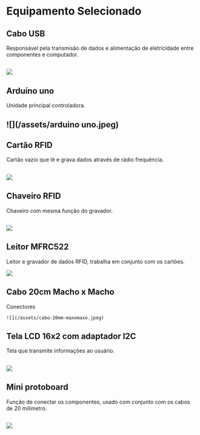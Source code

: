# Equipamento Selecionado

## Cabo USB

Responsável pela transmisão de dados e alimentação de eletricidade entre componentes e computador.

## ![](/assets/usb.jpeg)

## Arduíno uno

Unidade principal controladora.

## ![](/assets/arduino uno.jpeg)

## Cartão RFID

Cartão vazio que lê e grava dados através de rádio frequência.

## ![](/assets/cartao-rfid.jpeg)

## Chaveiro RFID

Chaveiro com mesma função do gravador.

## ![](/assets/chaveiro-rfid.jpeg)

## Leitor MFRC522

Leitor e gravador de dados RFID, trabalha em conjunto com os cartões.

![](/assets/leitor-MFRC522.jpeg)

## Cabo 20cm Macho x Macho    

Conectores                

    ![](/assets/cabo-20mm-maxomaxo.jpeg)

## Tela LCD 16x2 com adaptador I2C

Tela que transmite informações ao usuário.

## ![](/assets/lcd-16x2-adaptador-i2c.jpeg)

## Mini protoboard

Função de conectar os componentes, usado com conjunto com os cabos de 20 milímetro.

## ![](/assets/mini-protoboard.jpeg)



